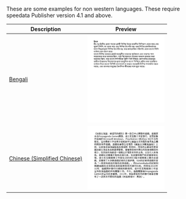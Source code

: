 These are some examples for non western languages.
These require speedata Publisher version 4.1 and above.

Description  | Preview
------------ | -------------
[Bengali](bengali) | <a href="bengali"><img src="bengali/firstpage.png" width="200"></a>
[Chinese (Simplified Chinese)](chinese-sc) | <a href="chinese-sc"><img src="chinese-sc/firstpage.png" width="200"></a>
